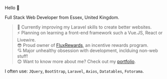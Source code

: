 Hello 👋


Full Stack Web Developer from Essex, United Kingdom. 
<br />
>  🌱 Currently improving my Laravel skills to create better websites. <br />
>  :zap: Planning on learning a front-end framework such a Vue.JS, React or Livewire. <br />
>  :sunglasses: Proud owner of [FluxRewards](https://fluxrewards.com), an incentive rewards program. <br />
>  :cupid: Major unhealthy obsession with development, inclduing non-web stuff! <br />
>  :blush: Want to know more about me? Check out my [portfolio](https://jroffey.me). <br />

I often use: `JQuery`, `BootStrap`, `Laravel`, `Axios`, `Datatables`, `Fotorama`.
